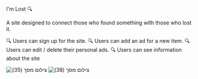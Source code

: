 I'm Lost 🔍

A site designed to connect those who found something with those who lost it.

🔍 Users can sign up for the site.
🔍 Users can add an ad for a new item.
🔍 Users can edit / delete their personal ads.
🔍 Users can see information about the site

![‏‏צילום מסך (35)](https://user-images.githubusercontent.com/108229932/180278997-7fcd279a-6194-4d81-891e-bdc31ea05015.png)
![‏‏צילום מסך (38)](https://user-images.githubusercontent.com/108229932/180278999-27df8658-78dc-41da-bd44-3cdbd3052666.png)
